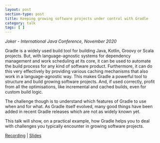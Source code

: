 ```yaml
---
layout: post
section-type: post
title: Keeping growing software projects under control with Gradle
category: talk
tags: [ ]
---
```

_Joker - International Java Conference, November 2020_

Gradle is a widely used build tool for building Java, Kotlin, Groovy or Scala projects. But, with language-agnostic systems for dependency management and work scheduling at its core, it can be used to automate the build process for any kind of software product. Furthermore, it can do this very effectively by providing various caching mechanisms that also work in a language-agnostic way. This makes Gradle a powerful tool to structure and build growing software projects. And, if used correctly, profit from all the optimisations, like incremental and cached builds, even for custom build logic.

The challenge though is to understand which features of Gradle to use when and for what. As Gradle itself evolved, many good things have been added in recent Gradle releases which are not as widely known yet.

This talk will show, on a practical example, how Gradle helps you to deal with challenges you typically encounter in growing software projects.

<a href="https://www.youtube.com/watch?v=gXZW6cdYZG0">Recording</a>
|
<a href="https://jjohannes.github.io/joker-conf-2020">Slides</a>
